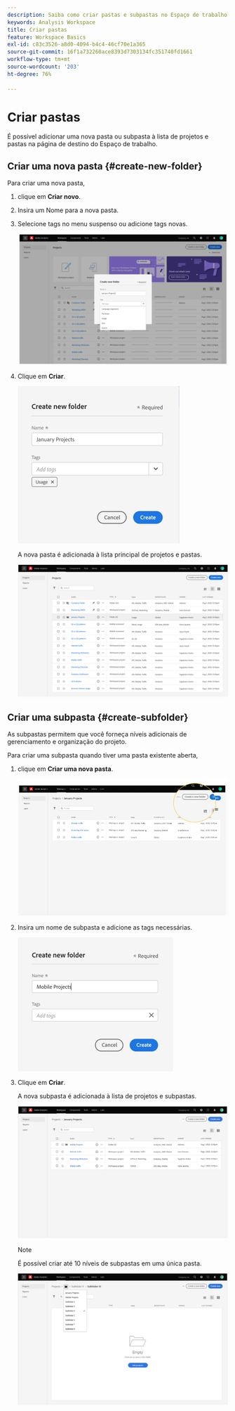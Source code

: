 ```yaml
---
description: Saiba como criar pastas e subpastas no Espaço de trabalho
keywords: Analysis Workspace
title: Criar pastas
feature: Workspace Basics
exl-id: c83c3526-a8d0-4094-b4c4-46cf70e1a365
source-git-commit: 16f1a732260ace8393d7303134fc351740fd1661
workflow-type: tm+mt
source-wordcount: '203'
ht-degree: 76%

---
```


# Criar pastas

É possível adicionar uma nova pasta ou subpasta à lista de projetos e pastas na página de destino do Espaço de trabalho.

## Criar uma nova pasta {#create-new-folder}

Para criar uma nova pasta,

1. clique em **Criar novo**.

1. Insira um Nome para a nova pasta.

1. Selecione tags no menu suspenso ou adicione tags novas.

   ![Janela Criar nova pasta mostrando o nome da nova pasta e a lista de tags disponíveis.](/help/analysis-workspace/build-workspace-project/assets/select-tags.png)

1. Clique em **Criar**.

   ![Clique em Criar.](/help/analysis-workspace/build-workspace-project/assets/create.png)

   A nova pasta é adicionada à lista principal de projetos e pastas.

   ![A página inicial de Projetos mostrando a lista atualizada de projetos e pastas.](/help/analysis-workspace/build-workspace-project/assets/create-new-listed.png)

## Criar uma subpasta {#create-subfolder}

As subpastas permitem que você forneça níveis adicionais de gerenciamento e organização do projeto.

Para criar uma subpasta quando tiver uma pasta existente aberta,

1. clique em **Criar uma nova pasta**.

   ![clique em Criar uma nova pasta.](/help/analysis-workspace/build-workspace-project/assets/create-subfolder2.png)

1. Insira um nome de subpasta e adicione as tags necessárias.

   ![A janela Criar nova pasta com o novo nome e o campo Tags.](/help/analysis-workspace/build-workspace-project/assets/create-subfolder-name.png)

1. Clique em **Criar**.

   A nova subpasta é adicionada à lista de projetos e subpastas.

   ![Clique em Criar.](/help/analysis-workspace/build-workspace-project/assets/create-subfolder-added.png)

   >[!NOTE]
   >
   >É possível criar até 10 níveis de subpastas em uma única pasta.

   ![A lista suspensa pasta mostra todas as subpastas dentro da pasta.](/help/analysis-workspace/build-workspace-project/assets/create-subfolder-limit.png)
